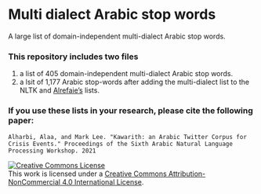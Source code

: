 # Multi dialect Arabic stop words
A large list of domain-independent multi-dialect Arabic stop words.

### This repository includes two files<br>
1) a list of 405 domain-independent multi-dialect Arabic stop words.<br>
2) a lsit of 1,177 Arabic stop-words after adding the multi-dialect list to the NLTK and [Alrefaie’s](https://github.com/mohataher/arabic-stop-words) lists. 

### If you use these lists in your research, please cite the following paper:
```
Alharbi, Alaa, and Mark Lee. "Kawarith: an Arabic Twitter Corpus for Crisis Events." Proceedings of the Sixth Arabic Natural Language Processing Workshop. 2021
```

<a rel="license" href="http://creativecommons.org/licenses/by-nc/4.0/"><img alt="Creative Commons License" style="border-width:0" src="https://i.creativecommons.org/l/by-nc/4.0/88x31.png" /></a><br />This work is licensed under a <a rel="license" href="http://creativecommons.org/licenses/by-nc/4.0/">Creative Commons Attribution-NonCommercial 4.0 International License</a>.

